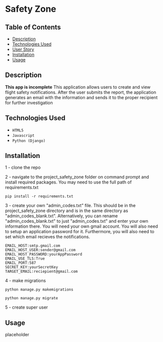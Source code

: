 # Safety Zone

## Table of Contents

* [Description](#description)
* [Technologies Used](#technologies-used)
* [User Story](#user-story)
* [Installation](#installation)
* [Usage](#usage)


## Description

**This app is incomplete**
This application allows users to create and view flight safety notifications.
After the user submits the report, the application generates an email with the information and sends it to the proper recipient for further investigation

## Technologies Used

* `HTML5`
* `Javascript`
* `Python (Django)`

## Installation

1 - clone the repo

2 - navigate to the project_safety_zone folder on command prompt and install required packages. You may need to use the full path of requirements.txt

```
pip install -r requirements.txt

```

3 - create your own "admin_codes.txt" file. This should be in the project_safety_zone directory and is in the same directory as "admin_codes_blank.txt". Alternatively, you can rename "admin_codes_blank.txt" to just "admin_codes.txt" and enter your own information there. You will need your own gmail account. You will also need to setup an application password for it.
Furthermore, you will also need to set which email recieves the notifications.
```
EMAIL_HOST:smtp.gmail.com
EMAIL_HOST_USER:sender@gmail.com
EMAIL_HOST_PASSWORD:yourAppPassword
EMAIL_USE_TLS:True
EMAIL_PORT:587
SECRET_KEY:yourSecretKey
TARGET_EMAIL:reciepient@gmail.com
```
4 - make migrations

```
python manage.py makemigrations

```

```
python manage.py migrate

```

5 - create super user

## Usage

placeholder
